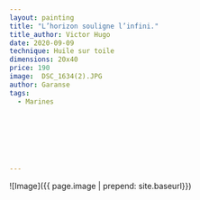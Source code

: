 ```yaml
---
layout: painting
title: "L’horizon souligne l’infini."                                      
title_author: Victor Hugo  
date: 2020-09-09
technique: Huile sur toile 
dimensions: 20x40
price: 190
image:  DSC_1634(2).JPG
author: Garanse
tags:
  - Marines
  
  
  
  
  
  
  
---
```

![Image]({{ page.image | prepend: site.baseurl}})

